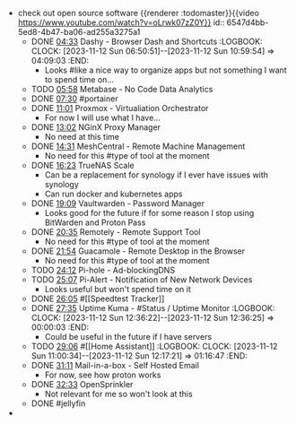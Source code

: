 - check out open source software {{renderer :todomaster}}{{video https://www.youtube.com/watch?v=oLrwk07zZ0Y}}
  id:: 6547d4bb-5ed8-4b47-ba06-ad255a3275a1
	- DONE [04:33](https://www.youtube.com/watch?v=oLrwk07zZ0Y&t=273s) Dashy - Browser Dash and Shortcuts
	  :LOGBOOK:
	  CLOCK: [2023-11-12 Sun 06:50:51]--[2023-11-12 Sun 10:59:54] =>  04:09:03
	  :END:
		- Looks #like a nice way to organize apps but not something I want to spend time on...
	- TODO [05:58](https://www.youtube.com/watch?v=oLrwk07zZ0Y&t=358s) Metabase - No Code Data Analytics
	- DONE [07:30](https://www.youtube.com/watch?v=oLrwk07zZ0Y&t=450s) #portainer
	- DONE [11:01](https://www.youtube.com/watch?v=oLrwk07zZ0Y&t=661s) Proxmox - Virtualiation Orchestrator
		- For now I will use what I have...
	- DONE [13:02](https://www.youtube.com/watch?v=oLrwk07zZ0Y&t=782s) NGinX Proxy Manager
		- No need at this time
	- DONE [14:31](https://www.youtube.com/watch?v=oLrwk07zZ0Y&t=871s) MeshCentral - Remote Machine Management
		- No need for this #type of tool at the moment
	- DONE [16:23](https://www.youtube.com/watch?v=oLrwk07zZ0Y&t=983s) TrueNAS Scale
		- Can be a replacement for synology if I ever have issues with synology
		- Can run docker and kubernetes apps
	- DONE [19:09](https://www.youtube.com/watch?v=oLrwk07zZ0Y&t=1149s) Vaultwarden - Password Manager
		- Looks good for the future if for some reason I stop using BitWarden and Proton Pass
	- DONE [20:35](https://www.youtube.com/watch?v=oLrwk07zZ0Y&t=1235s) Remotely - Remote Support Tool
		- No need for this #type of tool at the moment
	- DONE [21:54](https://www.youtube.com/watch?v=oLrwk07zZ0Y&t=1314s) Guacamole - Remote Desktop in the Browser
		- No need for this #type of tool at the moment
	- TODO [24:12](https://www.youtube.com/watch?v=oLrwk07zZ0Y&t=1452s) Pi-hole - Ad-blockingDNS
	- TODO [25:07](https://www.youtube.com/watch?v=oLrwk07zZ0Y&t=1507s) Pi-Alert - Notification of New Network Devices
		- Looks useful but won't spend time on it
	- DONE [26:05](https://www.youtube.com/watch?v=oLrwk07zZ0Y&t=1565s) #[[Speedtest Tracker]]
	- DONE [27:35](https://www.youtube.com/watch?v=oLrwk07zZ0Y&t=1655s) Uptime Kuma - #Status / Uptime Monitor
	  :LOGBOOK:
	  CLOCK: [2023-11-12 Sun 12:36:22]--[2023-11-12 Sun 12:36:25] =>  00:00:03
	  :END:
		- Could be useful in the future if I have servers
	- TODO [29:06](https://www.youtube.com/watch?v=oLrwk07zZ0Y&t=1746s) #[[Home Assistant]]
	  :LOGBOOK:
	  CLOCK: [2023-11-12 Sun 11:00:34]--[2023-11-12 Sun 12:17:21] =>  01:16:47
	  :END:
	- DONE [31:11](https://www.youtube.com/watch?v=oLrwk07zZ0Y&t=1871s) Mail-in-a-box - Self Hosted Email
		- For now, see how proton works
	- DONE [32:33](https://www.youtube.com/watch?v=oLrwk07zZ0Y&t=1953s) OpenSprinkler
		- Not relevant for me so won't look at this
	- DONE #jellyfin
-